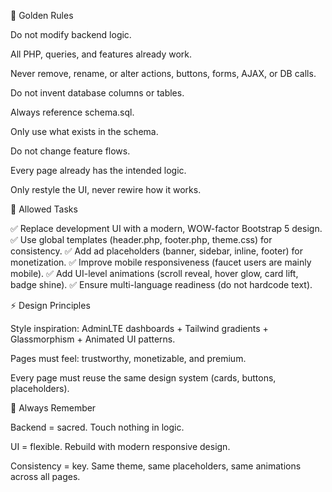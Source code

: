 🚫 Golden Rules

Do not modify backend logic.

All PHP, queries, and features already work.

Never remove, rename, or alter actions, buttons, forms, AJAX, or DB calls.

Do not invent database columns or tables.

Always reference schema.sql.

Only use what exists in the schema.

Do not change feature flows.

Every page already has the intended logic.

Only restyle the UI, never rewire how it works.

🎨 Allowed Tasks

✅ Replace development UI with a modern, WOW-factor Bootstrap 5 design.
✅ Use global templates (header.php, footer.php, theme.css) for consistency.
✅ Add ad placeholders (banner, sidebar, inline, footer) for monetization.
✅ Improve mobile responsiveness (faucet users are mainly mobile).
✅ Add UI-level animations (scroll reveal, hover glow, card lift, badge shine).
✅ Ensure multi-language readiness (do not hardcode text).

⚡ Design Principles

Style inspiration: AdminLTE dashboards + Tailwind gradients + Glassmorphism + Animated UI patterns.

Pages must feel: trustworthy, monetizable, and premium.

Every page must reuse the same design system (cards, buttons, placeholders).

📌 Always Remember

Backend = sacred. Touch nothing in logic.

UI = flexible. Rebuild with modern responsive design.

Consistency = key. Same theme, same placeholders, same animations across all pages.
